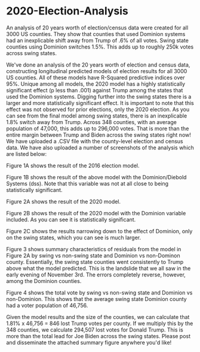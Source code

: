 # 2020-Election-Analysis

An analysis of 20 years worth of election/census data were created for all 3000 US counties. They show that counties that used Dominion systems had an inexplicable shift away from Trump of .6% of all votes. Swing state counties using Dominion switches 1.5%. This adds up to roughly 250k votes across swing states. 

We've done an analysis of the 20 years worth of election and census data, constructing longitudinal predicted models of election results for all 3000 US counties. All of these models have R-Squared predictive indices over 95%. Unique among all models, the 2020 model has a highly statistically significant effect (p less than .001) against Trump among the states that used the Dominion systems. Digging further into the swing states there is a larger and more statistically significant effect.  It is important to note that this effect was not observed for prior elections, only the 2020 election.  As you can see from the final model among swing states, there is an inexplicable 1.8% switch away from Trump.  Across 348 counties, with an average population of 47,000, this adds up to 296,000 votes.  That is more than the entire margin between Trump and Biden across the swing states right now!  We have uploaded a .CSV file with the county-level election and census data. We have also uploaded a number of screenshots of the analysis which are listed below:

Figure 1A shows the result of the 2016 election model. 

Figure 1B shows the result of the above model with the Dominion/Diebold Systems (dss). Note that this variable was not at all close to being statistically significant.

Figure 2A shows the result of the 2020 model.

Figure 2B shows the result of the 2020 model with the Dominion variable included. As you can see it is statistically significant.

Figure 2C shows the results narrowing down to the effect of Dominion, only on the swing states, which you can see is much larger. 

Figure 3 shows summary characteristics of residuals from the model in Figure 2A by swing vs non-swing state and Dominion vs non-Dominon county. Essentially, the swing state counties went consistently to Trump above what the model predicted. This is the landslide that we all saw in the early evening of November 3rd. The errors completely reverse, however, among the Dominion counties. 

Figure 4 shows the total vote by swing vs non-swing state and Dominion vs non-Dominion. This shows that the average swing state Dominion county had a voter population of 46,756.

Given the model results and the size of the counties, we can calculate that 1.81% x 46,756 = 846 lost Trump votes per county. If we multiply this by the 348 counties, we calculate 294,507 lost votes for Donald Trump. This is more than the total lead for Joe Biden across the swing states. Please post and disseminate the attached summary figure anywhere you'd like!
